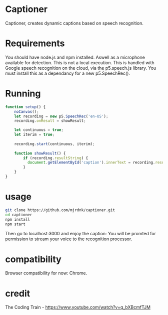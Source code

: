 # Captioner
Captioner, creates dynamic captions based on speech recognition.

# Requirements
You should have node.js and npm installed. Aswell as a microphone available for detection.
This is not a local execution. This is handled with Google speech recognition on the cloud,
via the p5.speech.js library. You must install this as a dependancy for a new p5.SpeechRec().

# Running

```js
function setup() {
    noCanvas();
    let recording = new p5.SpeechRec('en-US');
    recording.onResult = showResult;

    let continuous = true;
    let iterim = true;
  
    recording.start(continuous, iterim);
    
    function showResult() {
        if (recording.resultString) {
          document.getElementById('caption').innerText = recording.resultString;
        }
    }
}
```

# usage
```bash
git clone https://github.com/mjrdnk/captioner.git
cd captioner
npm install
npm start
```

Then go to localhost:3000 and enjoy the caption:
You will be promted for permission to stream your voice to the recognition processor.


# compatibility
Browser compatibility for now: Chrome.

# credit
The Coding Train - https://www.youtube.com/watch?v=q_bXBcmfTJM
